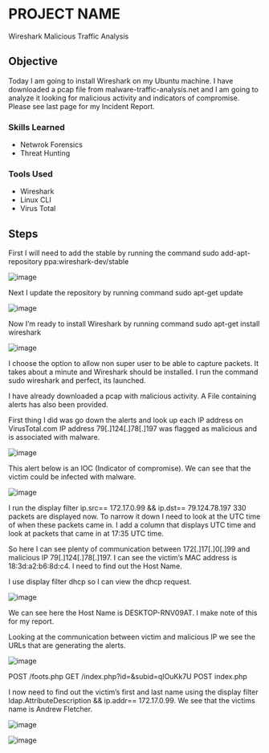 # PROJECT NAME

Wireshark Malicious Traffic Analysis 

## Objective

Today I am going to install Wireshark on my Ubuntu machine. I have downloaded a pcap file from malware-traffic-analysis.net and I am going to analyze it looking for malicious activity and indicators of compromise. Please see last page for my Incident Report. 

### Skills Learned

- Netwrok Forensics
- Threat Hunting 

### Tools Used

- Wireshark
- Linux CLI
- Virus Total

## Steps

First I will need to add the stable by running the command sudo add-apt-repository ppa:wireshark-dev/stable

![image](https://github.com/user-attachments/assets/4372449e-4d28-41bc-b3db-79793f8adf31)

Next I update the repository by running command 
sudo apt-get update

![image](https://github.com/user-attachments/assets/6699af75-eeb2-46b8-8927-eebc563a46a4)

Now I’m ready to install Wireshark by running command sudo apt-get install wireshark

![image](https://github.com/user-attachments/assets/aab42aa6-8329-4841-a938-a8ac40872297)

I choose the option to allow non super user to be able to capture packets. It takes about a minute and Wireshark should be installed. I run the command sudo wireshark and perfect, its launched. 

I have already downloaded a pcap with malicious activity. A File containing alerts has also been provided.  

First thing I did was go down the alerts and look up each IP address on VirusTotal.com
IP address 79[.]124[.]78[.]197 was flagged as malicious and is associated with malware.

![image](https://github.com/user-attachments/assets/2f86bbed-21be-4b40-afe4-863a987c9d13)

This alert below is an IOC (Indicator of compromise). We can see that the victim could be infected with malware.

![image](https://github.com/user-attachments/assets/dd9e2035-5701-4965-b98a-23075ad17442)

I run the display filter ip.src== 172.17.0.99 && ip.dst== 79.124.78.197
330 packets are displayed now. To narrow it down I need to look at the UTC time of when these packets came in. I add a column that displays UTC time and look at packets that came in at 17:35 UTC time. 

So here I can see plenty of communication between 172[.]17[.]0[.]99 and malicious IP 79[.]124[.]78[.]197. I can see the victim’s MAC address is 18:3d:a2:b6:8d:c4. I need to find out the Host Name.

I use display filter dhcp so I can view the dhcp request. 

![image](https://github.com/user-attachments/assets/f1c64cc0-2cd1-4d27-bae6-dd4bce1217d7)

We can see here the Host Name is DESKTOP-RNV09AT. I make note of this for my report. 

Looking at the communication between victim and malicious IP we see the URLs that are generating the alerts.

![image](https://github.com/user-attachments/assets/ff8740e5-1e7a-4fe7-b413-5ed50daf8e01)

POST /foots.php
GET /index.php?id=&subid=qIOuKk7U
POST index.php

I now need to find out the victim’s first and last name using the display filter ldap.AttributeDescription && ip.addr== 172.17.0.99.  We see that the victims name is Andrew Fletcher. 

![image](https://github.com/user-attachments/assets/a5f39c5b-4777-4067-8c8c-030de1715c32)

![image](https://github.com/user-attachments/assets/1b698484-7aa2-46a9-b5c3-69c5df45955d)


